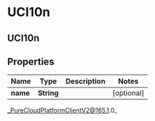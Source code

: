# UCI10n

## UCI10n

## Properties

|Name | Type | Description | Notes|
|------------ | ------------- | ------------- | -------------|
| **name** | **String** |  | [optional] |



_PureCloudPlatformClientV2@165.1.0_
